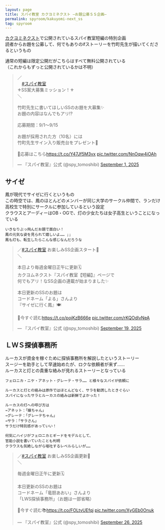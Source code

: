 ```yaml
---
layout: page
title: スパイ教室 カクヨミネクスト ―お題公募ＳＳ企画―
permalink: spyroom/kakuyomi-next_ss
tag: spyroom
---
```


[カクヨミネクスト](https://kakuyomu.jp/works/16818622170607243344)で公開されているスパイ教室短編の特別企画  
読者からお題を公募して、何でもありのifストーリーを竹町先生が描いてくださるというもの  

通常の短編は限定公開だがこちらはすべて無料公開されている  
（これからもずっと公開されているかは不明）

<blockquote class="twitter-tweet"><p lang="ja" dir="ltr">／<br>　<a href="https://twitter.com/hashtag/%E3%82%B9%E3%83%91%E3%82%A4%E6%95%99%E5%AE%A4?src=hash&amp;ref_src=twsrc%5Etfw">#スパイ教室</a><br>⚜️SS案大募集ミッション！⚜️<br>＼<br><br>竹町先生に書いてほしいSSのお題を大募集✨<br>お題の内容はなんでもアリ⁉️<br><br>応募期間：9/1～9/15<br><br>お題が採用された方（10名）には<br>竹町先生サイン入り販売台をプレゼント🎁<br><br>🔽応募はこちら<a href="https://t.co/Y47Jf5M3vx">https://t.co/Y47Jf5M3vx</a> <a href="https://t.co/NnOqw4iOAh">pic.twitter.com/NnOqw4iOAh</a></p>&mdash; 『スパイ教室』公式 (@spy_tomoshibi) <a href="https://twitter.com/spy_tomoshibi/status/1962500874632397071?ref_src=twsrc%5Etfw">September 1, 2025</a></blockquote> <script async src="https://platform.twitter.com/widgets.js" charset="utf-8"></script>

## サイゼ

鳳が現代でサイゼに行くというもの  
この時空では、鳳のほとんどのメンバーが同じ大学のサークル仲間で、ランだけ高校生で特別にサークルに参加しているという設定  
クラウスとアーディーはOB・OGで、灯の少女たちは女子高生ということになっている

```text
いきなりぶっ飛んだお題で面白い！
鳳の元気な姿を見られて嬉しいよ…… ;;
鳳も灯も、転生したらこんな感じなんだろうな
```

<blockquote class="twitter-tweet"><p lang="ja" dir="ltr">／<a href="https://twitter.com/hashtag/%E3%82%B9%E3%83%91%E3%82%A4%E6%95%99%E5%AE%A4?src=hash&amp;ref_src=twsrc%5Etfw">#スパイ教室</a> お楽しみSS企画スタート🥳<br>＼<br><br>本日より毎週金曜日正午に更新🗓️<br>カクヨムネクスト『スパイ教室【短編】』ページで<br>何でもアリ！なSS企画の連載が始まりました✨<br><br>本日更新のSSのお題は<br>コードネーム「よる」さんより<br>『サイゼに行く鳳』🍽️<br><br>🔽今すぐ読む<a href="https://t.co/pojKzB666e">https://t.co/pojKzB666e</a> <a href="https://t.co/rKQOdlvNeA">pic.twitter.com/rKQOdlvNeA</a></p>&mdash; 『スパイ教室』公式 (@spy_tomoshibi) <a href="https://twitter.com/spy_tomoshibi/status/1968933077335396798?ref_src=twsrc%5Etfw">September 19, 2025</a></blockquote>

## ＬＷＳ探偵事務所

ルーカスが資金を稼ぐために探偵事務所を解説したというストーリー  
スージーを助手として早速始めたが、ロクな依頼者が来ず……  
ルーカスと灯との貴重な絡みが見れるストーリーとなっている

```text
フェロニカ・ニケ・アネット・グレーテ・サラ…… と様々なスパイが依頼に

ルーカスと灯との絡みは原作ではほとんどなく、サラを勧誘したときぐらい
スパイになったサラとルーカスの絡みは新鮮でよかった！

ルーカスの灯への呼び方は
→アネット：「嬢ちゃん」
→グレーテ：「グレーテちゃん」
→サラ：「サラさん」
サラだけ特別感があっていい！

何気にハイジがフェロニカとギードをモデルとして、
官能小説を書いていたことも判明
クラウスも気絶しながら嘔吐するレベルらしいが……
```

<blockquote class="twitter-tweet"><p lang="ja" dir="ltr">／<a href="https://twitter.com/hashtag/%E3%82%B9%E3%83%91%E3%82%A4%E6%95%99%E5%AE%A4?src=hash&amp;ref_src=twsrc%5Etfw">#スパイ教室</a> お楽しみSS企画更新🥳<br>＼<br><br>毎週金曜日正午に更新🗓️<br><br>本日更新のSSのお題は<br>コードネーム「竜胆あおい」さんより<br>「LWS探偵事務所」（お題は一部省略）<br><br>🔽今すぐ読む📚<a href="https://t.co/FOLtvUEfqj">https://t.co/FOLtvUEfqj</a> <a href="https://t.co/XyGEb0Onuk">pic.twitter.com/XyGEb0Onuk</a></p>&mdash; 『スパイ教室』公式 (@spy_tomoshibi) <a href="https://twitter.com/spy_tomoshibi/status/1971433148513984618?ref_src=twsrc%5Etfw">September 26, 2025</a></blockquote>

